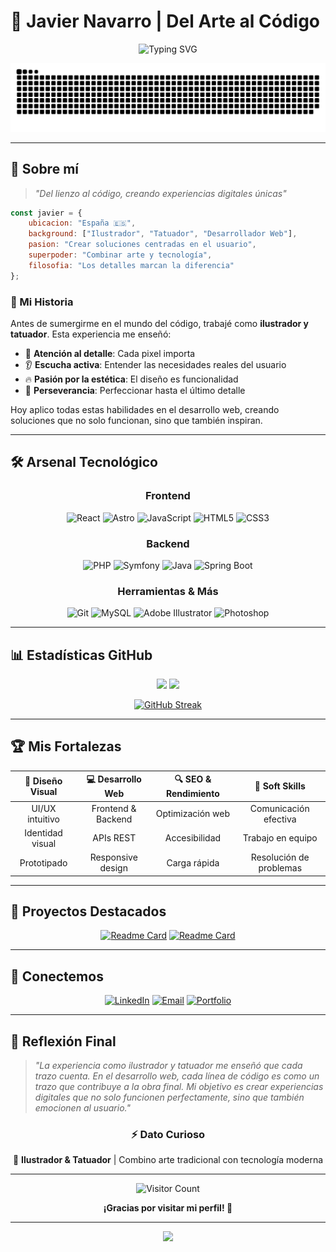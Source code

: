 # 🎨 Javier Navarro | Del Arte al Código

<div align="center">
  
  ![Typing SVG](https://readme-typing-svg.herokuapp.com?font=Fira+Code&size=24&duration=3000&pause=1000&color=00D9FF&center=true&vCenter=true&width=600&lines=Desarrollador+Web+Fullstack;Ilustrador+%26+Tatuador;Creativo+Visual;Obsesionado+con+los+detalles)
  
  <img src="https://raw.githubusercontent.com/platane/snk/output/github-contribution-grid-snake-dark.svg" alt="Snake animation" />
  
</div>

---

## 🚀 Sobre mí

> *"Del lienzo al código, creando experiencias digitales únicas"*

```javascript
const javier = {
    ubicacion: "España 🇪🇸",
    background: ["Ilustrador", "Tatuador", "Desarrollador Web"],
    pasion: "Crear soluciones centradas en el usuario",
    superpoder: "Combinar arte y tecnología",
    filosofia: "Los detalles marcan la diferencia"
};
```

### 🎯 Mi Historia

Antes de sumergirme en el mundo del código, trabajé como **ilustrador y tatuador**. Esta experiencia me enseñó:

- 🎨 **Atención al detalle**: Cada pixel importa
- 👂 **Escucha activa**: Entender las necesidades reales del usuario
- 🔥 **Pasión por la estética**: El diseño es funcionalidad
- 💪 **Perseverancia**: Perfeccionar hasta el último detalle

Hoy aplico todas estas habilidades en el desarrollo web, creando soluciones que no solo funcionan, sino que también inspiran.

---

## 🛠️ Arsenal Tecnológico

<div align="center">

### Frontend
![React](https://img.shields.io/badge/React-20232A?style=for-the-badge&logo=react&logoColor=61DAFB)
![Astro](https://img.shields.io/badge/Astro-FF5D01?style=for-the-badge&logo=astro&logoColor=white)
![JavaScript](https://img.shields.io/badge/JavaScript-323330?style=for-the-badge&logo=javascript&logoColor=F7DF1E)
![HTML5](https://img.shields.io/badge/HTML5-E34F26?style=for-the-badge&logo=html5&logoColor=white)
![CSS3](https://img.shields.io/badge/CSS3-1572B6?style=for-the-badge&logo=css3&logoColor=white)

### Backend
![PHP](https://img.shields.io/badge/PHP-777BB4?style=for-the-badge&logo=php&logoColor=white)
![Symfony](https://img.shields.io/badge/Symfony-000000?style=for-the-badge&logo=symfony&logoColor=white)
![Java](https://img.shields.io/badge/Java-ED8B00?style=for-the-badge&logo=java&logoColor=white)
![Spring Boot](https://img.shields.io/badge/Spring_Boot-6DB33F?style=for-the-badge&logo=spring-boot&logoColor=white)

### Herramientas & Más
![Git](https://img.shields.io/badge/Git-F05032?style=for-the-badge&logo=git&logoColor=white)
![MySQL](https://img.shields.io/badge/MySQL-4479A1?style=for-the-badge&logo=mysql&logoColor=white)
![Adobe Illustrator](https://img.shields.io/badge/Adobe_Illustrator-FF9A00?style=for-the-badge&logo=adobe-illustrator&logoColor=white)
![Photoshop](https://img.shields.io/badge/Adobe_Photoshop-31A8FF?style=for-the-badge&logo=adobe-photoshop&logoColor=white)

</div>

---

## 📊 Estadísticas GitHub

<div align="center">
  
  <img height="180em" src="https://github-readme-stats.vercel.app/api?username=jn4varro&show_icons=true&theme=tokyonight&include_all_commits=true&count_private=true"/>
  <img height="180em" src="https://github-readme-stats.vercel.app/api/top-langs/?username=jn4varro&layout=compact&langs_count=8&theme=tokyonight"/>
  
</div>

<div align="center">
  
  [![GitHub Streak](https://streak-stats.demolab.com/?user=jn4varro&theme=tokyonight)](https://git.io/streak-stats)
  
</div>

---

## 🏆 Mis Fortalezas

<div align="center">

| 🎨 **Diseño Visual** | 💻 **Desarrollo Web** | 🔍 **SEO & Rendimiento** | 🤝 **Soft Skills** |
|:---:|:---:|:---:|:---:|
| UI/UX intuitivo | Frontend & Backend | Optimización web | Comunicación efectiva |
| Identidad visual | APIs REST | Accesibilidad | Trabajo en equipo |
| Prototipado | Responsive design | Carga rápida | Resolución de problemas |

</div>

---

## 🌟 Proyectos Destacados

<div align="center">

[![Readme Card](https://github-readme-stats.vercel.app/api/pin/?username=jn4varro&repo=portfolio&theme=tokyonight)](https://github.com/jn4varro/portfolio)
[![Readme Card](https://github-readme-stats.vercel.app/api/pin/?username=jn4varro&repo=ecommerce-project&theme=tokyonight)](https://github.com/jn4varro/ecommerce-project)

</div>

---

## 🤝 Conectemos

<div align="center">

[![LinkedIn](https://img.shields.io/badge/LinkedIn-0077B5?style=for-the-badge&logo=linkedin&logoColor=white)](https://linkedin.com/in/javier-navarro-robles-9561aa208)
[![Email](https://img.shields.io/badge/Email-D14836?style=for-the-badge&logo=gmail&logoColor=white)](mailto:tu-email@ejemplo.com)
[![Portfolio](https://img.shields.io/badge/Portfolio-FF5722?style=for-the-badge&logo=google-chrome&logoColor=white)](https://tu-portfolio.com)

</div>

---

## 💭 Reflexión Final

> *"La experiencia como ilustrador y tatuador me enseñó que cada trazo cuenta. En el desarrollo web, cada línea de código es como un trazo que contribuye a la obra final. Mi objetivo es crear experiencias digitales que no solo funcionen perfectamente, sino que también emocionen al usuario."*

<div align="center">

### ⚡ Dato Curioso
🎨 **Ilustrador & Tatuador** | Combino arte tradicional con tecnología moderna

---

![Visitor Count](https://komarev.com/ghpvc/?username=jn4varro&color=blueviolet&style=for-the-badge)

**¡Gracias por visitar mi perfil! 🚀**

</div>

---

<div align="center">
  <img src="https://raw.githubusercontent.com/Trilokia/Trilokia/379277808c61ef204768a61bbc5d25bc7798ccf1/bottom_header.svg" />
</div>
